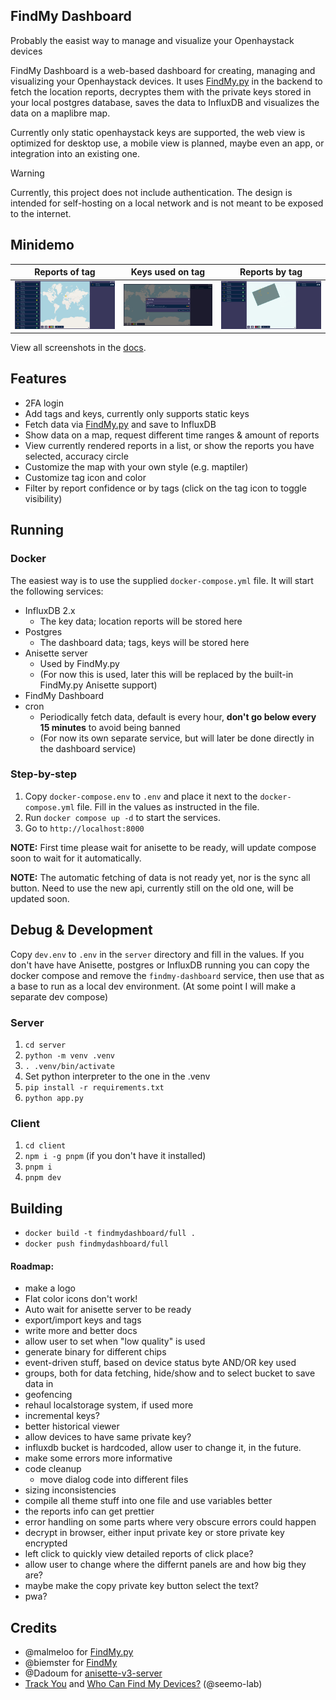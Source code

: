 ## FindMy Dashboard
Probably the easist way to manage and visualize your Openhaystack devices

FindMy Dashboard is a web-based dashboard for creating, managing and visualizing your Openhaystack devices. It uses [FindMy.py](https://github.com/malmeloo/FindMy.py) in the backend to fetch the location reports, decryptes them with the private keys stored in your local postgres database, saves the data to InfluxDB and visualizes
the data on a maplibre map. 

Currently only static openhaystack keys are supported, the web view is optimized for desktop use, a mobile view is planned, maybe even an app, or integration into an existing one.

> [!WARNING]  
> Currently, this project does not include authentication. The design is intended for self-hosting on a local network and is not meant to be exposed to the internet.

## Minidemo
|Reports of tag|Keys used on tag|Reports by tag|
|----|----|----|
|![Reports of tag](./docs/screenshots/data-with-report-view.png)|![Keys connected to tag](./docs/screenshots/tag-with-key.png)|![Closeup of tag](./docs/screenshots/tag-closeup.png)|

View all screenshots in the [docs](./docs/docs.md).

## Features
- 2FA login
- Add tags and keys, currently only supports static keys
- Fetch data via [FindMy.py](https://github.com/malmeloo/FindMy.py) and save to InfluxDB
- Show data on a map, request different time ranges & amount of reports
- View currently rendered reports in a list, or show the reports you have selected, accuracy circle
- Customize the map with your own style (e.g. maptiler)
- Customize tag icon and color
- Filter by report confidence or by tags (click on the tag icon to toggle visibility)

## Running
### Docker
The easiest way is to use the supplied `docker-compose.yml` file. It will start the following services:
- InfluxDB 2.x
    - The key data; location reports will be stored here
- Postgres
    - The dashboard data; tags, keys will be stored here
- Anisette server
    - Used by FindMy.py
    - (For now this is used, later this will be replaced by the built-in FindMy.py Anisette support)
- FindMy Dashboard
- cron
    - Periodically fetch data, default is every hour, <b>don't go below every 15 minutes</b> to avoid being banned
    - (For now its own separate service, but will later be done directly in the dashboard service)

### Step-by-step
1. Copy `docker-compose.env` to `.env` and place it next to the `docker-compose.yml` file. Fill in the values as instructed in the file. 
2. Run `docker compose up -d` to start the services.
3. Go to `http://localhost:8000`

<b>NOTE:</b> First time please wait for anisette to be ready, will update compose soon to wait for it automatically.

<b>NOTE:</b> The automatic fetching of data is not ready yet, nor is the sync all button. Need to use the new api, currently still on the old one, will be updated soon.

## Debug & Development

Copy `dev.env` to `.env` in the `server` directory and fill in the values. If you don't have have Anisette, postgres or InfluxDB running you can copy the docker compose and remove the `findmy-dashboard` service, then use that as a base to run as a local dev environment. (At some point I will make a separate dev compose)

### Server

1. `cd server`
2. `python -m venv .venv`
3. `. .venv/bin/activate`
4. Set python interpreter to the one in the .venv
5. `pip install -r requirements.txt`
6. `python app.py`

### Client

1. `cd client`
2. `npm i -g pnpm` (if you don't have it installed)
3. `pnpm i`
4. `pnpm dev`

## Building
- `docker build -t findmydashboard/full .`
- `docker push findmydashboard/full`

#### Roadmap:
- make a logo
- Flat color icons don't work!
- Auto wait for anisette server to be ready
- export/import keys and tags
- write more and better docs
- allow user to set when "low quality" is used
- generate binary for different chips
- event-driven stuff, based on device status byte AND/OR key used
- groups, both for data fetching, hide/show and to select bucket to save data in
- geofencing
- rehaul localstorage system, if used more
- incremental keys?
- better historical viewer
- allow devices to have same private key?
- influxdb bucket is hardcoded, allow user to change it, in the future.
- make some errors more informative
- code cleanup
    - move dialog code into different files
- sizing inconsistencies
- compile all theme stuff into one file and use variables better
- the reports info can get prettier
- error handling on some parts where very obscure errors could happen
- decrypt in browser, either input private key or store private key encrypted
- left click to quickly view detailed reports of click place?
- allow user to change where the differnt panels are and how big they are?
- maybe make the copy private key button select the text?
- pwa?

## Credits
- @malmeloo for [FindMy.py](https://github.com/malmeloo/FindMy.py)
- @biemster for [FindMy](https://github.com/biemster/FindMy)
- @Dadoum for [anisette-v3-server](https://github.com/Dadoum/anisette-v3-server)
- [Track You](https://petsymposium.org/popets/2023/popets-2023-0102.pdf) and [Who Can Find My Devices?](https://doi.org/10.2478/popets-2021-0045) (@seemo-lab)